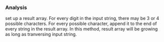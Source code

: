 ### Analysis

set up a result array. 
For every digit in the input string, there may be 3 or 4 possible characters.
For every possible character, append it to the end of every string in the result array.
In this method, result array will be growing as long as tranversing input string.
